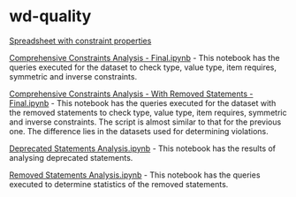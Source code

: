 # wd-quality

[Spreadsheet with constraint properties](https://docs.google.com/spreadsheets/u/1/d/1EueS5dAiGVWa8N1MisgY1i6QE369EOcOieEiDyeAOzk/edit#gid=0)

[Comprehensive Constraints Analysis - Final.ipynb](https://github.com/usc-isi-i2/wd-quality/blob/main/Comprehensive%20Constraints%20Analysis%20-%20Final.ipynb) - This notebook has the queries executed for the dataset to check type, value type, item requires, symmetric and inverse constraints.

[Comprehensive Constraints Analysis - With Removed Statements - Final.ipynb](https://github.com/usc-isi-i2/wd-quality/blob/main/Comprehensive%20Constraints%20Analysis%20-%20With%20Removed%20Statements%20-%20Final.ipynb) - This notebook has the queries executed for the dataset with the removed statements to check type, value type, item requires, symmetric and inverse constraints. The script is almost similar to that for the previous one. The difference lies in the datasets used for determining violations.

[Deprecated Statements Analysis.ipynb](https://github.com/usc-isi-i2/wd-quality/blob/main/Deprecated%20Statements%20Analysis.ipynb) - This notebook has the results of analysing deprecated statements.

[Removed Statements Analysis.ipynb](https://github.com/usc-isi-i2/wd-quality/blob/main/Removed%20Statements%20Analysis.ipynb) - This notebook has the queries executed to determine statistics of the removed statements.
